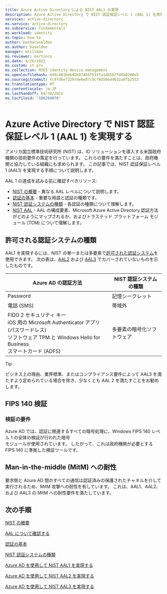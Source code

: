 ```yaml
---
title: Azure Active Directory による NIST AAL1 の実現
description: Azure Active Directory で NIST 認証保証レベル 1 (AAL 1) を実現するためのガイダンスです。
services: active-directory
ms.service: active-directory
ms.subservice: fundamentals
ms.workload: identity
ms.topic: how-to
author: barbaraselden
ms.author: baselden
manager: mtillman
ms.reviewer: martinco
ms.date: 4/26/2021
ms.custom: it-pro
ms.collection: M365-identity-device-management
ms.openlocfilehash: 640c401beb42b07465f533fa14b5b7fd4b0200e5
ms.sourcegitcommit: fc9fd6e72297de6e87c9cf0d58edd632a8fb2552
ms.translationtype: HT
ms.contentlocale: ja-JP
ms.lasthandoff: 04/30/2021
ms.locfileid: "108294076"
---
```

# <a name="achieving-nist-authenticator-assurance-level-1-with-azure-active-directory"></a>Azure Active Directory で NIST 認証保証レベル 1 (AAL 1) を実現する

アメリカ国立標準技術研究所 (NIST) は、ID ソリューションを導入する米国政府機関の技術要件の策定を行っています。 これらの要件を満たすことは、政府機関と協力している組織にも求められます。 この記事では、NIST 認証保証レベル 1 (AAL1) を実現する手順について説明します。 

AAL 1 の達成を試みる前に確認すべきリソース:
* [NIST の概要](nist-overview.md) - 異なる AAL レベルについて説明します。
* [認証の基本](nist-authentication-basics.md) - 重要な用語と認証の種類です。
* [NIST 認証システムの種類](nist-authenticator-types.md) - 各認証の種類について理解します。
* [NIST AAL](nist-about-authenticator-assurance-levels.md) - AAL の構成要素、Microsoft Azure Active Directory 認証方法がどのようにマップされるか、およびトラステッド プラットフォーム モジュール (TCM) について理解します。 

## <a name="permitted-authenticator-types"></a>許可される認証システムの種類

 AAL1 を実現するには、NIST の単一または多要素で[許可された認証システム](nist-authenticator-types.md)を使用できます。 次の表は、[AAL2](nist-authenticator-assurance-level-2.md) および [AAL3](nist-authenticator-assurance-level-2.md) でカバーされていないものを示したものです。

| Azure AD の認証方法| NIST 認証システムの種類 |
| - | - |
| Password |記憶シークレット |
| 電話 (SMS)|  帯域外 |
|  FIDO 2 セキュリティ キー <br>iOS 用の Microsoft Authenticator アプリ (パスワードレス)<br>ソフトウェア TPM と Windows Hello for Business <br>スマートカード (ADFS) |  多要素の暗号化ソフトウェア |

> [!TIP]
> ビジネス上の理由、業界標準、またはコンプライアンス要件によって AAL3 を満たすよう定められている場合を除き、少なくとも AAL 2 を満たすことをお勧めします。

## <a name="fips-140-validation"></a>FIPS 140 検証

### <a name="verifier-requirements"></a>検証の要件

Azure AD では、認証に関連するすべての暗号処理に、Windows FIPS 140 レベル 1 の全体の検証が行われた暗号   
モジュールが使用されています。 したがって、これは政府機関が必要とする FIPS 140 に準拠した検証ツールです。

## <a name="man-in-the-middle-mitm-resistance"></a>Man-in-the-middle (MitM) への耐性 

要求側と Azure AD 間のすべての通信は認証済みの保護されたチャネルを介して実行されるため、MitM 攻撃への耐性を有しています。 これは、AAL1、AAL2、および AAL3 の MitM への耐性要件を満たしています。

## <a name="next-steps"></a>次の手順 

[NIST の概要](nist-overview.md)

[AAL について確認する](nist-about-authenticator-assurance-levels.md)

[認証の基本](nist-authentication-basics.md)

[NIST 認証システムの種類](nist-authenticator-types.md)

[Azure AD を使用して NIST AAL1 を実現する](nist-authenticator-assurance-level-1.md)

[Azure AD を使用して NIST AAL2 を実現する](nist-authenticator-assurance-level-2.md)

[Azure AD を使用して NIST AAL3 を実現する](nist-authenticator-assurance-level-3.md) 